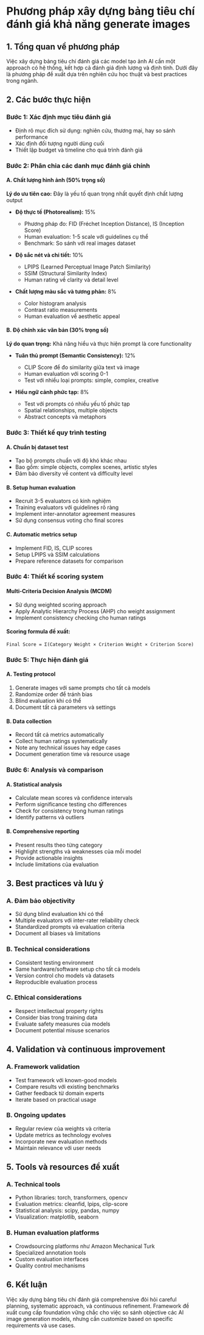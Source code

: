 # Phương pháp xây dựng bảng tiêu chí đánh giá khả năng generate images

## 1. Tổng quan về phương pháp

Việc xây dựng bảng tiêu chí đánh giá các model tạo ảnh AI cần một approach có hệ thống, kết hợp cả đánh giá định lượng và định tính. Dưới đây là phương pháp đề xuất dựa trên nghiên cứu học thuật và best practices trong ngành.

## 2. Các bước thực hiện

### Bước 1: Xác định mục tiêu đánh giá
- Định rõ mục đích sử dụng: nghiên cứu, thương mại, hay so sánh performance
- Xác định đối tượng người dùng cuối
- Thiết lập budget và timeline cho quá trình đánh giá

### Bước 2: Phân chia các danh mục đánh giá chính

#### A. Chất lượng hình ảnh (50% trọng số)
**Lý do ưu tiên cao:** Đây là yếu tố quan trọng nhất quyết định chất lượng output

- **Độ thực tế (Photorealism):** 15%
  - Phương pháp đo: FID (Fréchet Inception Distance), IS (Inception Score)
  - Human evaluation: 1-5 scale với guidelines cụ thể
  - Benchmark: So sánh với real images dataset

- **Độ sắc nét và chi tiết:** 10%
  - LPIPS (Learned Perceptual Image Patch Similarity)
  - SSIM (Structural Similarity Index)
  - Human rating về clarity và detail level

- **Chất lượng màu sắc và tương phản:** 8%
  - Color histogram analysis
  - Contrast ratio measurements
  - Human evaluation về aesthetic appeal

#### B. Độ chính xác văn bản (30% trọng số)
**Lý do quan trọng:** Khả năng hiểu và thực hiện prompt là core functionality

- **Tuân thủ prompt (Semantic Consistency):** 12%
  - CLIP Score để đo similarity giữa text và image
  - Human evaluation với scoring 0-1
  - Test với nhiều loại prompts: simple, complex, creative

- **Hiểu ngữ cảnh phức tạp:** 8%
  - Test với prompts có nhiều yếu tố phức tạp
  - Spatial relationships, multiple objects
  - Abstract concepts và metaphors

### Bước 3: Thiết kế quy trình testing

#### A. Chuẩn bị dataset test
- Tạo bộ prompts chuẩn với độ khó khác nhau
- Bao gồm: simple objects, complex scenes, artistic styles
- Đảm bảo diversity về content và difficulty level

#### B. Setup human evaluation
- Recruit 3-5 evaluators có kinh nghiệm
- Training evaluators với guidelines rõ ràng
- Implement inter-annotator agreement measures
- Sử dụng consensus voting cho final scores

#### C. Automatic metrics setup
- Implement FID, IS, CLIP scores
- Setup LPIPS và SSIM calculations
- Prepare reference datasets for comparison

### Bước 4: Thiết kế scoring system

#### Multi-Criteria Decision Analysis (MCDM)
- Sử dụng weighted scoring approach
- Apply Analytic Hierarchy Process (AHP) cho weight assignment
- Implement consistency checking cho human ratings

#### Scoring formula đề xuất:
```
Final Score = Σ(Category Weight × Criterion Weight × Criterion Score)
```

### Bước 5: Thực hiện đánh giá

#### A. Testing protocol
1. Generate images với same prompts cho tất cả models
2. Randomize order để tránh bias
3. Blind evaluation khi có thể
4. Document tất cả parameters và settings

#### B. Data collection
- Record tất cả metrics automatically
- Collect human ratings systematically
- Note any technical issues hay edge cases
- Document generation time và resource usage

### Bước 6: Analysis và comparison

#### A. Statistical analysis
- Calculate mean scores và confidence intervals
- Perform significance testing cho differences
- Check for consistency trong human ratings
- Identify patterns và outliers

#### B. Comprehensive reporting
- Present results theo từng category
- Highlight strengths và weaknesses của mỗi model
- Provide actionable insights
- Include limitations của evaluation

## 3. Best practices và lưu ý

### A. Đảm bảo objectivity
- Sử dụng blind evaluation khi có thể
- Multiple evaluators với inter-rater reliability check
- Standardized prompts và evaluation criteria
- Document all biases và limitations

### B. Technical considerations
- Consistent testing environment
- Same hardware/software setup cho tất cả models
- Version control cho models và datasets
- Reproducible evaluation process

### C. Ethical considerations
- Respect intellectual property rights
- Consider bias trong training data
- Evaluate safety measures của models
- Document potential misuse scenarios

## 4. Validation và continuous improvement

### A. Framework validation
- Test framework với known-good models
- Compare results với existing benchmarks
- Gather feedback từ domain experts
- Iterate based on practical usage

### B. Ongoing updates
- Regular review của weights và criteria
- Update metrics as technology evolves
- Incorporate new evaluation methods
- Maintain relevance với user needs

## 5. Tools và resources đề xuất

### A. Technical tools
- Python libraries: torch, transformers, opencv
- Evaluation metrics: cleanfid, lpips, clip-score
- Statistical analysis: scipy, pandas, numpy
- Visualization: matplotlib, seaborn

### B. Human evaluation platforms
- Crowdsourcing platforms như Amazon Mechanical Turk
- Specialized annotation tools
- Custom evaluation interfaces
- Quality control mechanisms

## 6. Kết luận

Việc xây dựng bảng tiêu chí đánh giá comprehensive đòi hỏi careful planning, systematic approach, và continuous refinement. Framework đề xuất cung cấp foundation vững chắc cho việc so sánh objective các AI image generation models, nhưng cần customize based on specific requirements và use cases.
